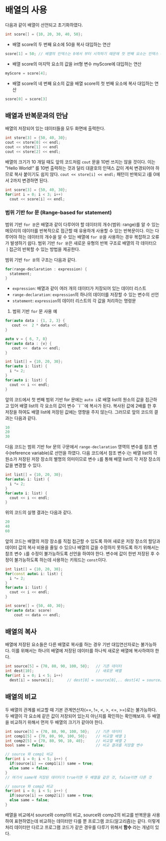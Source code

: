 # 배열의 사용 

다음과 같이 배열이 선언되고 초기화하였다.

```C++
int score[] = {10, 20, 30, 40, 50};
```
* 배열 score의 두 번째 요소에 50을 복사 대입하는 연산
```C++
score[1] = 50; // 배열의 인덱스는 0에서 부터 시작하기 때문에 첫 번째 요소는 인덱스 0, 두 번째 요소는 인덱스 1...
```

* 배열 score의 마지막 요소의 값을 int형 변수 myScore에 대입하는 연산 
```C++
myScore = score[4];
```

* 배열 score의 네 번째 요소의 값을 배열 score의 첫 번째 요소에 복사 대입하는 연산
```C++
score[0] = score[3]
```

## 배열과 반복문과의 만남

배열의 저장되어 있는 데이터들을 모두 화면에 출력한다.
```C++
int store[3] = {50, 40, 30};
cout << store[0] << endl;
cout << store[1] << endl
cout << store[2] << endl;
```
배열의 크기가 10 개일 때도 앞의 코드처럼 ```cout``` 문을 10번 쓰지는 않을 것이다.
이는 "Hello World!" 를 10번 출력하는 것과 달리 대괄호의 인덱스 값이 계쇡 변경되어야 하므로 복사 붙이기도 쉽지 않다.
```cout << store[i] << endl;``` 패턴이 반복되고 i를 0에서 2까지 변경하면 된다.

```C++
int score[3] = {50, 40, 30};
for(int i = 0; i < 3; i++) 
  cout << score[i] << endl; 
```

### 범위 기반 for 문 (Range-based for statement)

범위 기반 ```for 문```은 배열과 같이 다루어야 할 데이터의 개수(범위: range)를 알 수 있는 메모리의 데이터를 반복적으로 접근할 때 유용하개 
사용할 수 있는 반복문이다. 이는 다루어야 하는 데이터의 개수을 알 수 있는 배열에 ```for 문```을 사용하는 경우 복잡하고 오류가 발생하기 쉽다. 
범위 기반 ```for 문```은 새로운 유형의 반복 구조로 배열의 각 데이터으 ㅣ접근의 반복할 수 있는 방법을 제공한다. 

범위 기반 ```for 문```의 구조는 다음과 같다. 

```c++
for(range-declaration : expression) {
  statement;
}
```

* ```expression```: 배열과 같이 여러 개의 데이터가 저장되어 있는 데이터 리스트 
* ```range-declaration```: ```expression```의 하나의 데이터를 저장할 수 있는 변수의 선언 
* ```statement```: ```expression```의 데이터 리스트의 각 값을 처리하는 명령문 

1) 범위 기반 ```for``` 문 사용 예

```c++
for(auto data : {1, 2, 3} {
   cout <<  2 * data << endl;
}
```

```c++
auto v = { 6, 7, 8}
for(auto data : {v} {
   cout <<  data << endl;
}
```

```c++
int list[] = {10, 20, 30};
for(auto i: list) {
  i *= 2;
}
for(auto i: list) {
  cout << i << endl;
}
```
앞의 코드에서 첫 번째 범위 기반 for 문에는 ```auto i```로 배열 list의 원소의 값을 접근하고 있어 배열 list의 각 요소의 값이 변수 ``ì```에 복사가 된다.
복사된 값에 2배를 한 후 저장을 하여도 배열 list에 저장된 값에는 영향을 주지 않는다. 그러므로 앞의 코드의 결과는 다음과 같다.

```c++
10
20
30
```

다음 코드는 범위 기반 for 문의 구문에서 ```range-declaration``` 영역의 변수를 참조 변수(reference variable)로 선언을 하였다. 
다음 코드에서 참조 변수 i는 배열 list의 각 원소가 저장된 저장 장소의 별명의 의미이므로 변수 ```i```를 통해 배열 list의 각 저장 장소의 값을 변경할 수 있다.


```c++
int list[] = {10, 20, 30};
for(auto& i: list) {
  i *= 2;
}
for(auto i: list) {
  cout << i << endl;
}
```
위의 코드의 실행 결과는 다음과 같다.

```c++
20
40
60
```

앞의 코드는 배열의 저장 장소를 직접 접근할 수 있도록 하여 새로운 저장 장소의 할당과 데이터 값의 복사 비용을 줄일 수 있으나 배열의 값을 수정하지 못하도록 하기 위해서는
참조 변수 ```i```를 수정이 불가능하도록 선언을 하여야 한다. 변수에 값이 한번 저장된 후 수정이 불가능하도록 하는데 사용하는 키워드는 ```const```이다. 

```c++
int list[] = {10, 20, 30};
for(const auto& i: list) {
  i *= 2;
}
for(auto i: list) {
  cout << i << endl;
}
```


```c++
int score[] = {50, 40, 30};
for(auto data: score)
	cout << data << endl;
```

## 배열의 복사

배열에 저장된 요소들은 다른 배열로 복사를 하는 경우 기반 대입연산자로는 불가능하다. 
이를 위해서는 하나의 배열에 저장된 데이터를 하나씩 새로운 배열에 복사하여야 한다.
```C++
int source[5] = {70, 80, 90, 100, 50};   // 기존 데이터
int dest[10];                            // 새로운 배열 
for(int i = 0; i < 5; i++) 
  dest[i] = source[i];      // dest[0] = source[0],.. dest[4] = source[4]
```
## 배열의 비교 

두 배열의 관계를 비교할 때 기본 관계연산자(==, !=, <, >, <=, >=)로는 불가능하다.
두 배열이 각 요소에 같은 값이 저장되어 있는지 아닌지를 확인하는 확인해보자.
두 배열을 비교하기 위해서 먼저 두 배열의 크기가 같아야 한다. 

```c++
int source[5] = {70, 80, 90, 100, 50};   // 기존 데이터
int comp1[5] = {70, 80, 90, 100, 50};    // 비교할 배열 1
int comp2[5] = {70, 80, 90, 10, 40};     // 비교할 배열 2
bool same = false;                       // 비교 결과를 저장할 변수

// source 와 comp1 비교 
for(int i = 0; i < 5; i++) {
  if(source[i] == comp1[i]) same = true;
  else same = false;
}
// 여기서 same에 저장된 데이터가 true이면 두 배열을 같은 것, false이면 다른 것 

// source 와 comp2 비교
for(int i = 0; i < 5; i++) {
  if(source[i] == comp2[i]) same = true;
  else same = false;
}
```

배열을 비교에서 source와 comp1의 비교, source와 comp2의 비교를 반복문을 사용하여 표현하였는데
비교하는 데이터만 다를 뿐 프로그램 코드(알고리즘)는 같다.
이렇게 처리 데이터만 다르고 프로그램 코드가 같은 경우를 다루기 위해서 **함수** 라는 개념이 있다.



